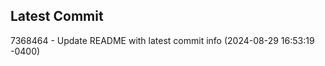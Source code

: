 
## Latest Commit
7368464 - Update README with latest commit info (2024-08-29 16:53:19 -0400) <Yunxi-Zhou>
